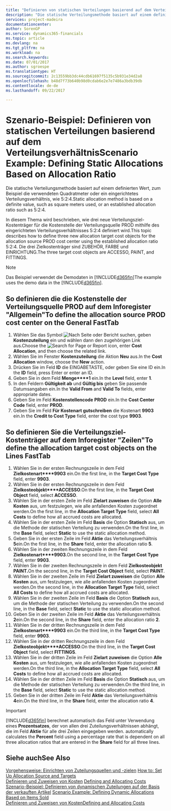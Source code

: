 ```yaml
---
title: "Definieren von statischen Verteilungen basierend auf dem Verteilungsverhältnis | Microsoft Docs"
description: "Die statische Verteilungsmethode basiert auf einem definierten Wert, zum Beispiel die verwendeten Quadratmeter oder ein eingerichtetes Verteilungsverhältnis, wie 5:2:4."
services: project-madeira
documentationcenter: 
author: SorenGP
ms.service: dynamics365-financials
ms.topic: article
ms.devlang: na
ms.tgt_pltfrm: na
ms.workload: na
ms.search.keywords: 
ms.date: 07/01/2017
ms.author: sgroespe
ms.translationtype: HT
ms.sourcegitcommit: 2c13559bb3dc44cdb61697f5135c5b931e34d2a8
ms.openlocfilehash: b48d7f73b640b98d0cdab6e2e7e7486a3bdb39db
ms.contentlocale: de-de
ms.lasthandoff: 09/22/2017

---
```

# <a name="scenario-example-defining-static-allocations-based-on-allocation-ratio"></a><span data-ttu-id="7f62b-103">Szenario-Beispiel: Definieren von statischen Verteilungen basierend auf dem Verteilungsverhältnis</span><span class="sxs-lookup"><span data-stu-id="7f62b-103">Scenario Example: Defining Static Allocations Based on Allocation Ratio</span></span>
<span data-ttu-id="7f62b-104">Die statische Verteilungsmethode basiert auf einem definierten Wert, zum Beispiel die verwendeten Quadratmeter oder ein eingerichtetes Verteilungsverhältnis, wie 5:2:4.</span><span class="sxs-lookup"><span data-stu-id="7f62b-104">Static allocation method is based on a definite value, such as square meters used, or an established allocation ratio such as 5:2:4.</span></span>  

<span data-ttu-id="7f62b-105">In diesem Thema wird beschrieben, wie drei neue Verteilungsziel-Kostenträger für die Kostenstelle der Verteilungsquelle PROD mithilfe des eingerichteten Verteilungsverhältnisses 5:2:4 definiert wird.</span><span class="sxs-lookup"><span data-stu-id="7f62b-105">This topic describes how to define three new allocation target cost objects for the allocation source PROD cost center using the established allocation ratio 5:2:4.</span></span> <span data-ttu-id="7f62b-106">Die drei Zielkostenträger sind ZUBEHÖR, FARBE und EINRICHTUNG.</span><span class="sxs-lookup"><span data-stu-id="7f62b-106">The three target cost objects are ACCESSO, PAINT, and FITTINGS.</span></span>  

> [!NOTE]  
>  <span data-ttu-id="7f62b-107">Das Beispiel verwendet die Demodaten in [!INCLUDE[d365fin](includes/d365fin_md.md)]</span><span class="sxs-lookup"><span data-stu-id="7f62b-107">The example uses the demo data in the [!INCLUDE[d365fin](includes/d365fin_md.md)].</span></span>  

## <a name="to-define-the-allocation-source-prod-cost-center-on-the-general-fasttab"></a><span data-ttu-id="7f62b-108">So definieren die die Kostenstelle der Verteilungsquelle PROD auf dem Inforegister "Allgemein"</span><span class="sxs-lookup"><span data-stu-id="7f62b-108">To define the allocation source PROD cost center on the General FastTab</span></span>  

1.  <span data-ttu-id="7f62b-109">Wählen Sie das Symbol ![Nach Seite oder Bericht suchen](media/ui-search/search_small.png "Symbol Nach Seite oder Bericht suchen"), geben **Kostenzuteilung** ein und wählen dann den zugehörigen Link aus.</span><span class="sxs-lookup"><span data-stu-id="7f62b-109">Choose the ![Search for Page or Report](media/ui-search/search_small.png "Search for Page or Report icon") icon, enter **Cost Allocation**, and then choose the related link.</span></span>  
2.  <span data-ttu-id="7f62b-110">Wählen Sie im Fenster **Kostenzuteilung** die Aktion **Neu** aus.</span><span class="sxs-lookup"><span data-stu-id="7f62b-110">In the **Cost Allocation** window, choose the **New** action.</span></span>  
3.  <span data-ttu-id="7f62b-111">Drücken Sie im Feld **ID** die EINGABETASTE, oder geben Sie eine ID ein.</span><span class="sxs-lookup"><span data-stu-id="7f62b-111">In the **ID** field, press Enter or enter an ID.</span></span>  
4.  <span data-ttu-id="7f62b-112">Geben Sie in dem Feld **Menge****1** ein.</span><span class="sxs-lookup"><span data-stu-id="7f62b-112">In the **Level** field, enter **1**.</span></span>  
5.  <span data-ttu-id="7f62b-113">In den Feldern **Gültigkeit ab** und **Gültig bis** geben Sie passende Datumsangaben ein.</span><span class="sxs-lookup"><span data-stu-id="7f62b-113">In the **Valid From** and **Valid To** fields, enter appropriate dates.</span></span>  
6.  <span data-ttu-id="7f62b-114">Geben Sie im Feld **Kostenstellencode** **PROD** ein.</span><span class="sxs-lookup"><span data-stu-id="7f62b-114">In the **Cost Center Code** field, enter **PROD**.</span></span>  
7.  <span data-ttu-id="7f62b-115">Geben Sie im Feld **Für Kostenart gutschreiben** die Kostenart **9903** ein.</span><span class="sxs-lookup"><span data-stu-id="7f62b-115">In the **Credit to Cost Type** field, enter the cost type **9903**.</span></span>  

## <a name="to-define-the-allocation-target-cost-objects-on-the-lines-fasttab"></a><span data-ttu-id="7f62b-116">So definieren Sie die Verteilungsziel-Kostenträger auf dem Inforegister "Zeilen"</span><span class="sxs-lookup"><span data-stu-id="7f62b-116">To define the allocation target cost objects on the Lines FastTab</span></span>  

1.  <span data-ttu-id="7f62b-117">Wählen Sie in der ersten Rechnungszeile in dem Feld **Zielkostenart****9903** ein.</span><span class="sxs-lookup"><span data-stu-id="7f62b-117">On the first line, in the **Target Cost Type** field, enter **9903**.</span></span>  
2.  <span data-ttu-id="7f62b-118">Wählen Sie in der ersten Rechnungszeile in dem Feld **Zielkosteobjekt****ACCESSO**.</span><span class="sxs-lookup"><span data-stu-id="7f62b-118">On the first line, in the **Target Cost Object** field, select **ACCESSO**.</span></span>  
3.  <span data-ttu-id="7f62b-119">Wählen Sie in der ersten Zeile im Feld **Zielart zuweisen** die Option **Alle Kosten** aus, um festzulegen, wie alle anfallenden Kosten zugeordnet werden.</span><span class="sxs-lookup"><span data-stu-id="7f62b-119">On the first line, in the **Allocation Target Type** field, select **All Costs** to define how all accrued costs are allocated.</span></span>  
4.  <span data-ttu-id="7f62b-120">Wählen Sie in der ersten Zeile im Feld **Basis** die Option **Statisch** aus, um die Methode der statischen Verteilung zu verwenden.</span><span class="sxs-lookup"><span data-stu-id="7f62b-120">On the first line, in the **Base** field, select **Static** to use the static allocation method.</span></span>  
5.  <span data-ttu-id="7f62b-121">Geben Sie in der ersten Zeile im Feld **Aktie** das Verteilungsverhältnis **5**ein.</span><span class="sxs-lookup"><span data-stu-id="7f62b-121">On the first line, in the **Share** field, enter the allocation ratio **5**.</span></span>  
6.  <span data-ttu-id="7f62b-122">Wählen Sie in der zweiten Rechnungszeile in dem Feld **Zielkostenart****9903**.</span><span class="sxs-lookup"><span data-stu-id="7f62b-122">On the second line, in the **Target Cost Type** field, enter **9903**.</span></span>  
7.  <span data-ttu-id="7f62b-123">Wählen Sie in der zweiten Rechnungszeile in dem Feld **Zielkosteobjekt** **PAINT.**</span><span class="sxs-lookup"><span data-stu-id="7f62b-123">On the second line, in the **Target Cost Object** field, select **PAINT**.</span></span>  
8.  <span data-ttu-id="7f62b-124">Wählen Sie in der zweiten Zeile im Feld **Zielart zuweisen** die Option **Alle Kosten** aus, um festzulegen, wie alle anfallenden Kosten zugeordnet werden.</span><span class="sxs-lookup"><span data-stu-id="7f62b-124">On the second line, in the **Allocation Target Type** field, select **All Costs** to define how all accrued costs are allocated.</span></span>  
9. <span data-ttu-id="7f62b-125">Wählen Sie in der zweiten Zeile im Feld **Basis** die Option **Statisch** aus, um die Methode der statischen Verteilung zu verwenden.</span><span class="sxs-lookup"><span data-stu-id="7f62b-125">On the second line, in the **Base** field, select **Static** to use the static allocation method.</span></span>  
10. <span data-ttu-id="7f62b-126">Geben Sie in der zweiten Zeile im Feld **Aktie** das Verteilungsverhältnis **2**ein.</span><span class="sxs-lookup"><span data-stu-id="7f62b-126">On the second line, in the **Share** field, enter the allocation ratio **2**.</span></span>  
11. <span data-ttu-id="7f62b-127">Wählen Sie in der dritten Rechnungszeile in dem Feld **Zielkostenart****9903** ein.</span><span class="sxs-lookup"><span data-stu-id="7f62b-127">On the third line, in the **Target Cost Type** field, enter **9903**.</span></span>  
12. <span data-ttu-id="7f62b-128">Wählen Sie in der dritten Rechnungszeile in dem Feld **Zielkosteobjekt****ACCESSO**.</span><span class="sxs-lookup"><span data-stu-id="7f62b-128">On the third line, in the **Target Cost Object** field, select **FITTINGS**.</span></span>  
13. <span data-ttu-id="7f62b-129">Wählen Sie in der dritten Zeile im Feld **Zielart zuweisen** die Option **Alle Kosten** aus, um festzulegen, wie alle anfallenden Kosten zugeordnet werden.</span><span class="sxs-lookup"><span data-stu-id="7f62b-129">On the third line, in the **Allocation Target Type** field, select **All Costs** to define how all accrued costs are allocated.</span></span>  
14. <span data-ttu-id="7f62b-130">Wählen Sie in der dritten Zeile im Feld **Basis** die Option **Statisch** aus, um die Methode der statischen Verteilung zu verwenden.</span><span class="sxs-lookup"><span data-stu-id="7f62b-130">On the third line, in the **Base** field, select **Static** to use the static allocation method.</span></span>  
15. <span data-ttu-id="7f62b-131">Geben Sie in der dritten Zeile im Feld **Aktie** das Verteilungsverhältnis **4**ein.</span><span class="sxs-lookup"><span data-stu-id="7f62b-131">On the third line, in the **Share** field, enter the allocation ratio **4**.</span></span>  

> [!IMPORTANT]  
>  [!INCLUDE[d365fin](includes/d365fin_md.md)]<span data-ttu-id="7f62b-132"> berechnet automatisch das Feld  unter Verwendung eines **Prozentsatzes**, der von allen drei Zuteilungsverhältnissen abhängt, die im Feld **Aktie** für alle drei Zeilen eingegeben werden.</span><span class="sxs-lookup"><span data-stu-id="7f62b-132"> automatically calculates the **Percent** field using a percentage rate that is dependent on all three allocation ratios that are entered in the **Share** field for all three lines.</span></span>  

## <a name="see-also"></a><span data-ttu-id="7f62b-133">Siehe auch</span><span class="sxs-lookup"><span data-stu-id="7f62b-133">See Also</span></span>  
<span data-ttu-id="7f62b-134">[Vorgehensweise: Einrichten von Zuteilungsquellen und -zielen](finance-how-to-set-up-allocation-source-and-targets.md) </span><span class="sxs-lookup"><span data-stu-id="7f62b-134">[How to: Set Up Allocation Source and Targets](finance-how-to-set-up-allocation-source-and-targets.md) </span></span>  
<span data-ttu-id="7f62b-135">[Definieren und Zuweisen von Kosten](finance-define-and-allocate-costs.md) </span><span class="sxs-lookup"><span data-stu-id="7f62b-135">[Defining and Allocating Costs](finance-define-and-allocate-costs.md) </span></span>  
<span data-ttu-id="7f62b-136">[Szenario-Beispiel: Definieren von dynamischen Zuteilungen auf der Basis der verkauften Artikel](finance-scenario-example-defining-dynamic-allocations-based-on-items-sold.md) </span><span class="sxs-lookup"><span data-stu-id="7f62b-136">[Scenario Example: Defining Dynamic Allocations Based on Items Sold](finance-scenario-example-defining-dynamic-allocations-based-on-items-sold.md) </span></span>  
[<span data-ttu-id="7f62b-137">Definieren und Zuweisen von Kosten</span><span class="sxs-lookup"><span data-stu-id="7f62b-137">Defining and Allocating Costs</span></span>](finance-define-and-allocate-costs.md)

